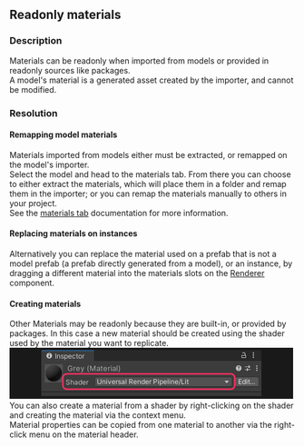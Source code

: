 ## Readonly materials

### Description
Materials can be readonly when imported from models or provided in readonly sources like packages.  
A model's material is a generated asset created by the importer, and cannot be modified.

### Resolution
#### Remapping model materials
Materials imported from models either must be extracted, or remapped on the model's importer.  
Select the model and head to the materials tab.
From there you can choose to either extract the materials, which will place them in a folder and remap them in the importer;
or you can remap the materials manually to others in your project.  
See the [materials tab](https://docs.unity3d.com/Manual/FBXImporter-Materials.html) documentation for more information.

#### Replacing materials on instances
Alternatively you can replace the material used on a prefab that is not a model prefab (a prefab directly generated from a model), or an instance, by dragging a different material into the materials slots on the [Renderer](https://docs.unity3d.com/Manual/class-MeshRenderer.html#materials) component.  

#### Creating materials
Other Materials may be readonly because they are built-in, or provided by packages. In this case a new material should be created using the shader used by the material you want to replicate.  
![Material Inspector | Shader dropdown](material-shader.png)  
You can also create a material from a shader by right-clicking on the shader and creating the material via the context menu.  
Material properties can be copied from one material to another via the right-click menu on the material header.